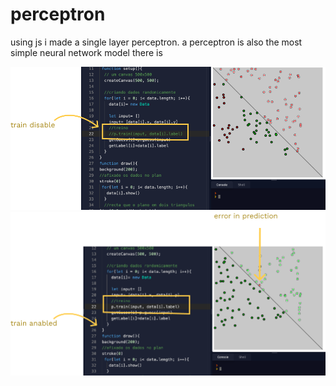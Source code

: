 # perceptron 

using js i made a single layer perceptron.  a perceptron is also the most simple neural network model there is 

<img src="images/with-train.png">

<img src="images/without-train.png">
